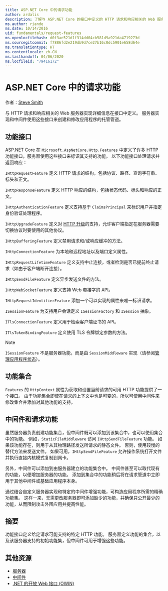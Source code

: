 ```yaml
---
title: ASP.NET Core 中的请求功能
author: ardalis
description: 了解与 ASP.NET Core 的接口中定义的 HTTP 请求和响应相关的 Web 服务器实现详细信息。
ms.author: riande
ms.date: 10/14/2016
uid: fundamentals/request-features
ms.openlocfilehash: d0f3ae521d1f314dd04cb581d9a921da4719273d
ms.sourcegitcommit: f7886fd2e219db9d7ce27b16c0dc5901e658d64e
ms.translationtype: HT
ms.contentlocale: zh-CN
ms.lasthandoff: 04/06/2020
ms.locfileid: "79416172"
---
```

# <a name="request-features-in-aspnet-core"></a>ASP.NET Core 中的请求功能

作者：[Steve Smith](https://ardalis.com/)

与 HTTP 请求和响应相关的 Web 服务器实现详细信息在接口中定义。 服务器实现和中间件使用这些接口来创建和修改应用程序的托管管道。

## <a name="feature-interfaces"></a>功能接口

ASP.NET Core 在 `Microsoft.AspNetCore.Http.Features` 中定义了许多 HTTP 功能接口，服务器使用这些接口来标识其支持的功能。 以下功能接口处理请求并返回响应：

`IHttpRequestFeature` 定义 HTTP 请求的结构，包括协议、路径、查询字符串、标头和正文。

`IHttpResponseFeature` 定义 HTTP 响应的结构，包括状态代码、标头和响应的正文。

`IHttpAuthenticationFeature` 定义支持基于 `ClaimsPrincipal` 来标识用户并指定身份验证处理程序。

`IHttpUpgradeFeature` 定义对 [HTTP 升级](https://tools.ietf.org/html/rfc2616.html#section-14.42)的支持，允许客户端指定在服务器需要切换协议时要使用的其他协议。

`IHttpBufferingFeature` 定义禁用请求和/或响应缓冲的方法。

`IHttpConnectionFeature` 为本地和远程地址以及端口定义属性。

`IHttpRequestLifetimeFeature` 定义支持中止连接，或者检测是否已提前终止请求（如由于客户端断开连接）。

`IHttpSendFileFeature` 定义异步发送文件的方法。

`IHttpWebSocketFeature` 定义支持 Web 套接字的 API。

`IHttpRequestIdentifierFeature` 添加一个可以实现的属性来唯一标识请求。

`ISessionFeature` 为支持用户会话定义 `ISessionFactory` 和 `ISession` 抽象。

`ITlsConnectionFeature` 定义用于检索客户端证书的 API。

`ITlsTokenBindingFeature` 定义使用 TLS 令牌绑定参数的方法。

> [!NOTE]
> `ISessionFeature` 不是服务器功能，而是由 `SessionMiddleware` 实现（请参阅[管理应用程序状态](app-state.md)）。

## <a name="feature-collections"></a>功能集合

`Features` 的 `HttpContext` 属性为获取和设置当前请求的可用 HTTP 功能提供了一个接口。 由于功能集合即使在请求的上下文中也是可变的，所以可使用中间件来修改集合并添加对其他功能的支持。

## <a name="middleware-and-request-features"></a>中间件和请求功能

虽然服务器负责创建功能集合，但中间件既可以添加到该集合中，也可以使用集合中的功能。 例如，`StaticFileMiddleware` 访问 `IHttpSendFileFeature` 功能。 如果该功能存在，则用于从其物理路径发送所请求的静态文件。 否则，使用较慢的替代方法来发送文件。 如果可用，`IHttpSendFileFeature` 允许操作系统打开文件并执行直接内核模式复制到网卡。

另外，中间件可以添加到由服务器建立的功能集合中。 中间件甚至可以取代现有的功能，以便增加服务器的功能。 添加到集合中的功能稍后将在请求管道中立即用于其他中间件或基础应用程序本身。

通过结合自定义服务器实现和特定的中间件增强功能，可构造应用程序所需的精确功能集。 这样一来，无需更改服务器即可添加缺少的功能，并确保只公开最少的功能，从而限制攻击外围应用并提高性能。

## <a name="summary"></a>摘要

功能接口定义给定请求可能支持的特定 HTTP 功能。 服务器定义功能的集合，以及该服务器支持的初始功能集，但中间件可用于增强这些功能。

## <a name="additional-resources"></a>其他资源

* [服务器](xref:fundamentals/servers/index)
* [中间件](xref:fundamentals/middleware/index)
* [.NET 的开放 Web 接口 (OWIN)](xref:fundamentals/owin)
